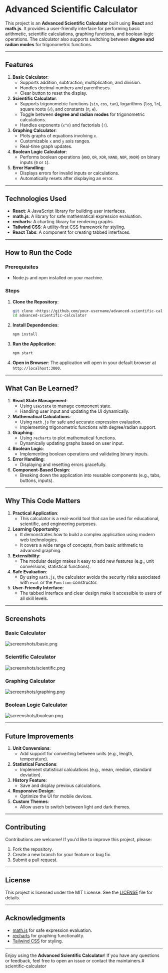 # Advanced Scientific Calculator

This project is an **Advanced Scientific Calculator** built using **React** and **math.js**. It provides a user-friendly interface for performing basic arithmetic, scientific calculations, graphing functions, and boolean logic operations. The calculator also supports switching between **degree and radian modes** for trigonometric functions.

---

## Features

1. **Basic Calculator**:
    - Supports addition, subtraction, multiplication, and division.
    - Handles decimal numbers and parentheses.
    - Clear button to reset the display.
2. **Scientific Calculator**:
    - Supports trigonometric functions (`sin`, `cos`, `tan`), logarithms (`log`, `ln`), square roots (`√`), and constants (`π`, `e`).
    - Toggle between **degree and radian modes** for trigonometric calculations.
    - Handles exponents (`x^n`) and factorials (`!`).
3. **Graphing Calculator**:
    - Plots graphs of equations involving `x`.
    - Customizable `x` and `y` axis ranges.
    - Real-time graph updates.
4. **Boolean Logic Calculator**:
    - Performs boolean operations (`AND`, `OR`, `XOR`, `NAND`, `NOR`, `XNOR`) on binary inputs (`0` or `1`).
5. **Error Handling**:
    - Displays errors for invalid inputs or calculations.
    - Automatically resets after displaying an error.

---

## Technologies Used

- **React**: A JavaScript library for building user interfaces.
- **math.js**: A library for safe mathematical expression evaluation.
- **recharts**: A charting library for rendering graphs.
- **Tailwind CSS**: A utility-first CSS framework for styling.
- **React Tabs**: A component for creating tabbed interfaces.

---

## How to Run the Code

### Prerequisites

- Node.js and npm installed on your machine.

### Steps

1. **Clone the Repository**:
    
    ```bash
    git clone <https://github.com/your-username/advanced-scientific-calculator.git>
    cd advanced-scientific-calculator
    
    ```
    
2. **Install Dependencies**:
    
    ```bash
    npm install
    
    ```
    
3. **Run the Application**:
    
    ```bash
    npm start
    
    ```
    
4. **Open in Browser**:
The application will open in your default browser at `http://localhost:3000`.

---

## What Can Be Learned?

1. **React State Management**:
    - Using `useState` to manage component state.
    - Handling user input and updating the UI dynamically.
2. **Mathematical Calculations**:
    - Using `math.js` for safe and accurate expression evaluation.
    - Implementing trigonometric functions with degree/radian support.
3. **Graphing**:
    - Using `recharts` to plot mathematical functions.
    - Dynamically updating graphs based on user input.
4. **Boolean Logic**:
    - Implementing boolean operations and validating binary inputs.
5. **Error Handling**:
    - Displaying and resetting errors gracefully.
6. **Component-Based Design**:
    - Breaking down the application into reusable components (e.g., tabs, buttons, inputs).

---

## Why This Code Matters

1. **Practical Application**:
    - This calculator is a real-world tool that can be used for educational, scientific, and engineering purposes.
2. **Learning Opportunity**:
    - It demonstrates how to build a complex application using modern web technologies.
    - It covers a wide range of concepts, from basic arithmetic to advanced graphing.
3. **Extensibility**:
    - The modular design makes it easy to add new features (e.g., unit conversions, statistical functions).
4. **Safe Evaluation**:
    - By using `math.js`, the calculator avoids the security risks associated with `eval` or the `Function` constructor.
5. **User-Friendly Interface**:
    - The tabbed interface and clear design make it accessible to users of all skill levels.

---

## Screenshots

### Basic Calculator

![screenshots/basic.png](screenshots/basic.png)

### Scientific Calculator

![screenshots/scientific.png](screenshots/scientific.png)

### Graphing Calculator

![screenshots/graphing.png](screenshots/graphing.png)

### Boolean Logic Calculator

![screenshots/boolean.png](screenshots/boolean.png)

---

## Future Improvements

1. **Unit Conversions**:
    - Add support for converting between units (e.g., length, temperature).
2. **Statistical Functions**:
    - Implement statistical calculations (e.g., mean, median, standard deviation).
3. **History Feature**:
    - Save and display previous calculations.
4. **Responsive Design**:
    - Optimize the UI for mobile devices.
5. **Custom Themes**:
    - Allow users to switch between light and dark themes.

---

## Contributing

Contributions are welcome! If you'd like to improve this project, please:

1. Fork the repository.
2. Create a new branch for your feature or bug fix.
3. Submit a pull request.

---

## License

This project is licensed under the MIT License. See the [LICENSE](https://www.notion.so/khayrullaevna/LICENSE) file for details.

---

## Acknowledgments

- [math.js](https://mathjs.org/) for safe expression evaluation.
- [recharts](https://recharts.org/) for graphing functionality.
- [Tailwind CSS](https://tailwindcss.com/) for styling.

---

Enjoy using the **Advanced Scientific Calculator**! If you have any questions or feedback, feel free to open an issue or contact the maintainers.#   s c i e n t i f i c - c a l c u l a t o r  
 